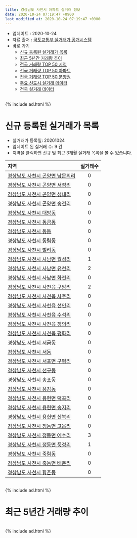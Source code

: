 ```yaml
---
title: 경상남도 사천시 아파트 실거래 정보
date: 2020-10-24 07:19:47 +0900
last_modified_at: 2020-10-24 07:19:47 +0900
---
```


* 업데이트 : 2020-10-24
* 자료 출처 : [국토교통부 실거래가 공개시스템](http://rt.molit.go.kr)
* 바로 가기
    * [신규 등록된 실거래가 목록](#신규-등록된-실거래가-목록)
    * [최근 5년간 거래량 추이](#최근-5년간-거래량-추이)
    * [전국 거래량 TOP 50 지역](https://inasie.github.io/apt-trade-info/최근-3개월-전국에서-가장-거래가-많이-발생한-지역)
    * [전국 거래량 TOP 50 아파트](https://inasie.github.io/apt-trade-info/최근-3개월-전국에서-가장-거래가-많이-발생한-아파트)
    * [전국 거래량 TOP 50 분양권](https://inasie.github.io/apt-trade-info/최근-3개월-전국에서-가장-거래가-많이-발생한-분양권)
    * [주요 신도시 실거래 데이터](https://inasie.github.io/apt-trade-info/주요-신도시)
    * [전국 실거래 데이터](https://inasie.github.io/apt-trade-info/전국)

<br>
{% include ad.html %}
<br>

# 신규 등록된 실거래가 목록
* 실거래가 등록일: 20201024
* 업데이트 된 실거래 수: 9 건
* 지역을 클릭하면 신규 및 최근 3개월 실거래 목록을 볼 수 있습니다.


|지역|실거래수|
|:---|:---:|
|[경상남도 사천시 곤양면 남문외리](https://inasie.github.io/apt-trade-info/경상남도-사천시-곤양면-남문외리)|0|
|[경상남도 사천시 곤양면 서정리](https://inasie.github.io/apt-trade-info/경상남도-사천시-곤양면-서정리)|0|
|[경상남도 사천시 곤양면 성내리](https://inasie.github.io/apt-trade-info/경상남도-사천시-곤양면-성내리)|0|
|[경상남도 사천시 곤양면 송전리](https://inasie.github.io/apt-trade-info/경상남도-사천시-곤양면-송전리)|0|
|[경상남도 사천시 대방동](https://inasie.github.io/apt-trade-info/경상남도-사천시-대방동)|0|
|[경상남도 사천시 동금동](https://inasie.github.io/apt-trade-info/경상남도-사천시-동금동)|0|
|[경상남도 사천시 동동](https://inasie.github.io/apt-trade-info/경상남도-사천시-동동)|0|
|[경상남도 사천시 동림동](https://inasie.github.io/apt-trade-info/경상남도-사천시-동림동)|0|
|[경상남도 사천시 벌리동](https://inasie.github.io/apt-trade-info/경상남도-사천시-벌리동)|0|
|[경상남도 사천시 사남면 월성리](https://inasie.github.io/apt-trade-info/경상남도-사천시-사남면-월성리)|1|
|[경상남도 사천시 사남면 유천리](https://inasie.github.io/apt-trade-info/경상남도-사천시-사남면-유천리)|2|
|[경상남도 사천시 사남면 화전리](https://inasie.github.io/apt-trade-info/경상남도-사천시-사남면-화전리)|0|
|[경상남도 사천시 사천읍 구암리](https://inasie.github.io/apt-trade-info/경상남도-사천시-사천읍-구암리)|2|
|[경상남도 사천시 사천읍 사주리](https://inasie.github.io/apt-trade-info/경상남도-사천시-사천읍-사주리)|0|
|[경상남도 사천시 사천읍 선인리](https://inasie.github.io/apt-trade-info/경상남도-사천시-사천읍-선인리)|0|
|[경상남도 사천시 사천읍 수석리](https://inasie.github.io/apt-trade-info/경상남도-사천시-사천읍-수석리)|0|
|[경상남도 사천시 사천읍 정의리](https://inasie.github.io/apt-trade-info/경상남도-사천시-사천읍-정의리)|0|
|[경상남도 사천시 사천읍 평화리](https://inasie.github.io/apt-trade-info/경상남도-사천시-사천읍-평화리)|0|
|[경상남도 사천시 서금동](https://inasie.github.io/apt-trade-info/경상남도-사천시-서금동)|0|
|[경상남도 사천시 서동](https://inasie.github.io/apt-trade-info/경상남도-사천시-서동)|0|
|[경상남도 사천시 서포면 구평리](https://inasie.github.io/apt-trade-info/경상남도-사천시-서포면-구평리)|0|
|[경상남도 사천시 선구동](https://inasie.github.io/apt-trade-info/경상남도-사천시-선구동)|0|
|[경상남도 사천시 송포동](https://inasie.github.io/apt-trade-info/경상남도-사천시-송포동)|0|
|[경상남도 사천시 용강동](https://inasie.github.io/apt-trade-info/경상남도-사천시-용강동)|0|
|[경상남도 사천시 용현면 덕곡리](https://inasie.github.io/apt-trade-info/경상남도-사천시-용현면-덕곡리)|0|
|[경상남도 사천시 용현면 송지리](https://inasie.github.io/apt-trade-info/경상남도-사천시-용현면-송지리)|0|
|[경상남도 사천시 용현면 신복리](https://inasie.github.io/apt-trade-info/경상남도-사천시-용현면-신복리)|0|
|[경상남도 사천시 정동면 고읍리](https://inasie.github.io/apt-trade-info/경상남도-사천시-정동면-고읍리)|0|
|[경상남도 사천시 정동면 예수리](https://inasie.github.io/apt-trade-info/경상남도-사천시-정동면-예수리)|3|
|[경상남도 사천시 정동면 풍정리](https://inasie.github.io/apt-trade-info/경상남도-사천시-정동면-풍정리)|1|
|[경상남도 사천시 죽림동](https://inasie.github.io/apt-trade-info/경상남도-사천시-죽림동)|0|
|[경상남도 사천시 축동면 배춘리](https://inasie.github.io/apt-trade-info/경상남도-사천시-축동면-배춘리)|0|
|[경상남도 사천시 향촌동](https://inasie.github.io/apt-trade-info/경상남도-사천시-향촌동)|0|


<br>
{% include ad.html %}
<br>

# 최근 5년간 거래량 추이


<div style="width:100%;">
    <canvas id="deal_progress" height="200"></canvas>
</div>

<script>
new Chart(document.getElementById("deal_progress"), {
    type: 'line',
    data: {
        labels: ['201510','201511','201512','201601','201602','201603','201604','201605','201606','201607','201608','201609','201610','201611','201612','201701','201702','201703','201704','201705','201706','201707','201708','201709','201710','201711','201712','201801','201802','201803','201804','201805','201806','201807','201808','201809','201810','201811','201812','201901','201902','201903','201904','201905','201906','201907','201908','201909','201910','201911','201912','202001','202002','202003','202004','202005','202006','202007','202008','202009','202010'],
        datasets: [{
            label: '매매',
            pointRadius: 1,
            data: [185, 141, 114, 120, 118, 144, 129, 143, 109, 91, 131, 110, 121, 138, 120, 83, 151, 179, 106, 117, 102, 80, 76, 84, 64, 75, 69, 92, 96, 122, 98, 80, 64, 89, 75, 64, 93, 74, 76, 67, 53, 80, 56, 81, 56, 82, 79, 68, 83, 99, 133, 62, 94, 100, 98, 110, 126, 154, 142, 101, 48],
            borderColor: "rgba(255, 201, 14, 1)",
            backgroundColor: "rgba(255, 201, 14, 0.5)",
            fill: false,
            lineTension: 0
        },{
            label: '전월세',
            pointRadius: 1,
            data: [66, 76, 70, 85, 90, 99, 97, 75, 77, 69, 79, 67, 53, 69, 66, 64, 96, 104, 71, 57, 58, 59, 68, 62, 62, 60, 66, 79, 69, 72, 103, 93, 102, 107, 88, 81, 77, 59, 64, 103, 90, 105, 75, 84, 68, 97, 72, 74, 80, 106, 100, 112, 141, 80, 79, 75, 107, 122, 152, 83, 34],
            borderColor: "rgba(0, 141, 185, 1)",
            backgroundColor: "rgba(0, 141, 185, 0.5)",
            fill: false,
            lineTension: 0
        }
        ]
    },
    options: {
        responsive: true,
        title: {
            display: false
        },
        tooltips: {
            mode: 'index',
            intersect: false
        },
        hover: {
            mode: 'nearest',
            intersect: true
        },
        scales: {
            xAxes: [{
                display: true,
                scaleLabel: {
                    display: true,
                    labelString: '년/월'
                }
            }],
            yAxes: [{
                display: true,
                ticks: {
                    suggestedMin: 0,
                },
                scaleLabel: {
                    display: true,
                    labelString: '실거래 수'
                }
            }]
        }
    }
});

</script>


<br>
{% include ad.html %}
<br>

